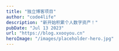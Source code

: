 ```yaml
---
title: "独立博客项目"
author: "code4life"
description: "新开始积累个人数字资产！"
pubDate: "Jul 13 2023" 
url: "https://blog.xxooyou.cn"
heroImage: "/images/placeholder-hero.jpg"
---
```


